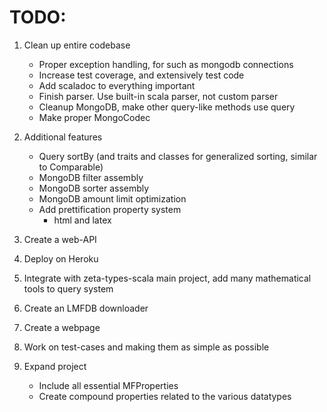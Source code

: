 
# TODO:

1. Clean up entire codebase
    - Proper exception handling, for such as mongodb connections
    - Increase test coverage, and extensively test code
    - Add scaladoc to everything important
    - Finish parser. Use built-in scala parser, not custom parser
    - Cleanup MongoDB, make other query-like methods use query
    - Make proper MongoCodec

2. Additional features
    - Query sortBy (and traits and classes for generalized sorting, similar to Comparable)
    - MongoDB filter assembly
    - MongoDB sorter assembly
    - MongoDB amount limit optimization
    - Add prettification property system
        - html and latex

3. Create a web-API

4. Deploy on Heroku

5. Integrate with zeta-types-scala main project, add many mathematical tools to query system

6. Create an LMFDB downloader

7. Create a webpage

8. Work on test-cases and making them as simple as possible

9. Expand project
    - Include all essential MFProperties
    - Create compound properties related to the various datatypes

